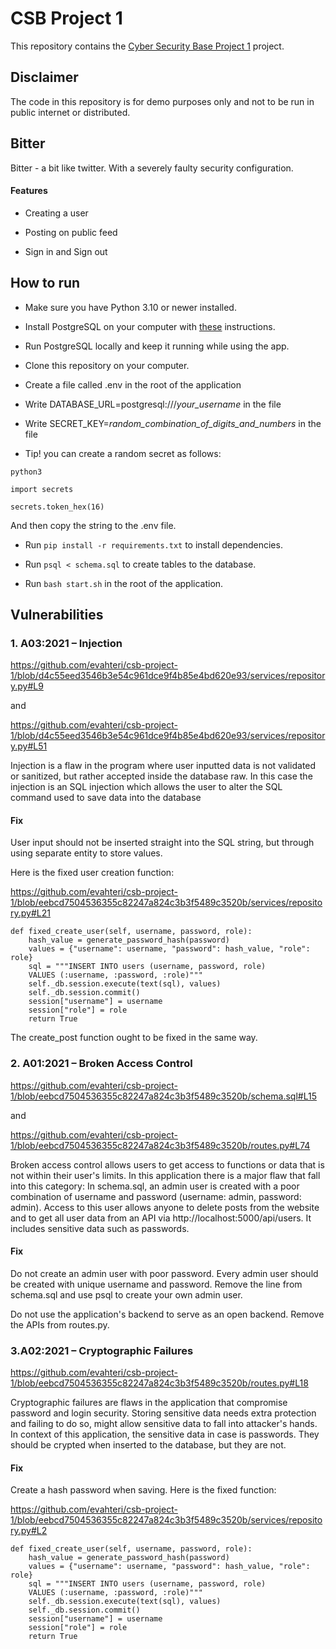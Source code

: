 # CSB Project 1

This repository contains the [Cyber Security Base Project 1](https://cybersecuritybase.mooc.fi/module-3.1) project.

## Disclaimer

The code in this repository is for demo purposes only and not to be run in public internet or distributed.

## Bitter

Bitter - a bit like twitter. With a severely faulty security configuration.

#### Features

- Creating a user

- Posting on public feed

- Sign in and Sign out

## How to run

- Make sure you have Python 3.10 or newer installed.

- Install PostgreSQL on your computer with [these](https://github.com/hy-tsoha/local-pg) instructions.

- Run PostgreSQL locally and keep it running while using the app.

- Clone this repository on your computer.

- Create a file called .env in the root of the application

- Write DATABASE_URL=postgresql:///_your_username_ in the file

- Write SECRET_KEY=_random_combination_of_digits_and_numbers_ in the file

- Tip! you can create a random secret as follows:

``` python3 ```

``` import secrets ```

``` secrets.token_hex(16) ```

And then copy the string to the .env file.

- Run ``` pip install -r requirements.txt ``` to install dependencies.

- Run ``` psql < schema.sql ``` to create tables to the database.

- Run ``` bash start.sh ``` in the root of the application.

## Vulnerabilities

### 1. A03:2021 – Injection

https://github.com/evahteri/csb-project-1/blob/d4c55eed3546b3e54c961dce9f4b85e4bd620e93/services/repository.py#L9

and 

https://github.com/evahteri/csb-project-1/blob/d4c55eed3546b3e54c961dce9f4b85e4bd620e93/services/repository.py#L51

Injection is a flaw in the program where user inputted data is not validated or sanitized, but rather accepted inside the database raw. In this case the injection is an SQL injection which allows the user to alter the SQL command used to save data into the database

#### Fix

User input should not be inserted straight into the SQL string, but through using separate entity to store values.

Here is the fixed user creation function:

https://github.com/evahteri/csb-project-1/blob/eebcd7504536355c82247a824c3b3f5489c3520b/services/repository.py#L21

    def fixed_create_user(self, username, password, role):
        hash_value = generate_password_hash(password)
        values = {"username": username, "password": hash_value, "role": role}
        sql = """INSERT INTO users (username, password, role)
        VALUES (:username, :password, :role)"""
        self._db.session.execute(text(sql), values)
        self._db.session.commit()
        session["username"] = username
        session["role"] = role
        return True

The create_post function ought to be fixed in the same way.

### 2. A01:2021 – Broken Access Control

https://github.com/evahteri/csb-project-1/blob/eebcd7504536355c82247a824c3b3f5489c3520b/schema.sql#L15

and

https://github.com/evahteri/csb-project-1/blob/eebcd7504536355c82247a824c3b3f5489c3520b/routes.py#L74

Broken access control allows users to get access to functions or data that is not within their user's limits. In this application there is a major flaw that fall into this category: In schema.sql, an admin user is created with a poor combination of username and password (username: admin, password: admin). Access to this user allows anyone to delete posts from the website and to get all user data from an API via http://localhost:5000/api/users. It includes sensitive data such as passwords.

#### Fix 

Do not create an admin user with poor password. Every admin user should be created with unique username and password. Remove the line from schema.sql and use psql to create your own admin user.

Do not use the application's backend to serve as an open backend. Remove the APIs from routes.py.

### 3.A02:2021 – Cryptographic Failures

https://github.com/evahteri/csb-project-1/blob/eebcd7504536355c82247a824c3b3f5489c3520b/routes.py#L18

Cryptographic failures are flaws in the application that compromise password and login security. Storing sensitive data needs extra protection and failing to do so, might allow sensitive data to fall into attacker's hands. In context of this application, the sensitive data in case is passwords. They should be crypted when inserted to the database, but they are not.

#### Fix

Create a hash password when saving. Here is the fixed function:

https://github.com/evahteri/csb-project-1/blob/eebcd7504536355c82247a824c3b3f5489c3520b/services/repository.py#L2

    def fixed_create_user(self, username, password, role):
        hash_value = generate_password_hash(password)
        values = {"username": username, "password": hash_value, "role": role}
        sql = """INSERT INTO users (username, password, role)
        VALUES (:username, :password, :role)"""
        self._db.session.execute(text(sql), values)
        self._db.session.commit()
        session["username"] = username
        session["role"] = role
        return True


